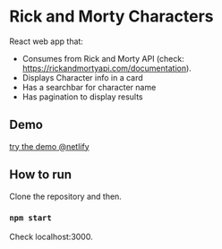 # Rick and Morty Characters

React web app that:

- Consumes from Rick and Morty API (check: <https://rickandmortyapi.com/documentation>).
- Displays Character info in a card
- Has a searchbar for character name
- Has pagination to display results

## Demo

[try the demo @netlify]()

## How to run

Clone the repository and then.

### `npm start`

Check localhost:3000.
